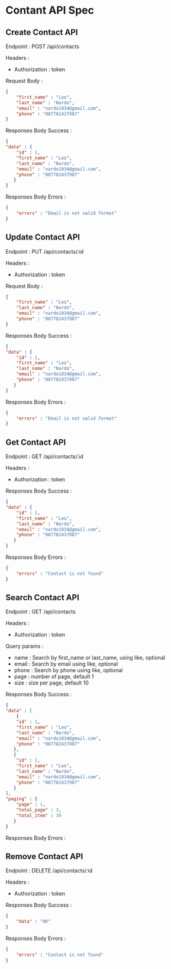# Contant API Spec

## Create Contact API

Endpoint : POST /api/contacts

Headers :
- Authorization : token

Request Body :

```json
{
    "first_name" : "Leo",
    "last_name" : "Nardo",
    "email" : "nardo1034@gmail.com",
    "phone" : "087782437987"
}
```

Responses Body Success :

```json
{
"data" : {
    "id" : 1,
    "first_name" : "Leo",
    "last_name" : "Nardo",
    "email" : "nardo1034@gmail.com",
    "phone" : "087782437987"
   }
}
```

Responses Body Errors :

```json
{
    "errors" : "Email is not valid format"
}
```

## Update Contact API

Endpoint : PUT /api/contacts/:id

Headers :
- Authorization : token

Request Body :

```json
{
    "first_name" : "Leo",
    "last_name" : "Nardo",
    "email" : "nardo1034@gmail.com",
    "phone" : "087782437987"
}
```

Responses Body Success :

```json
{
"data" : {
    "id" : 1,
    "first_name" : "Leo",
    "last_name" : "Nardo",
    "email" : "nardo1034@gmail.com",
    "phone" : "087782437987"
   }
}
```

Responses Body Errors :

```json
{
    "errors" : "Email is not valid format"
}
```

## Get Contact API

Endpoint : GET /api/contacts/:id

Headers :
- Authorization : token

Responses Body Success :

```json
{
"data" : {
    "id" : 1,
    "first_name" : "Leo",
    "last_name" : "Nardo",
    "email" : "nardo1034@gmail.com",
    "phone" : "087782437987"
   }
}
```
Responses Body Errors :

```json
{
    "errors" : "Contact is not found"
}
```

## Search Contact API

Endpoint : GET /api/contacts

Headers :
- Authorization : token

Query params :
- name : Search by first_name or last_name, using like, optional
- email : Search by email using like, optional
- phone : Search by phone using like, optional
- page : number of page, default 1
- size : size per page, default 10

Responses Body Success :

```json
{
"data" : [
    {
    "id" : 1,
    "first_name" : "Leo",
    "last_name" : "Nardo",
    "email" : "nardo1034@gmail.com",
    "phone" : "087782437987"
   },
   {
    "id" : 2,
    "first_name" : "Leo",
    "last_name" : "Nardo",
    "email" : "nardo1034@gmail.com",
    "phone" : "087782437987"
   }
],
"paging" : {
    "page" : 1,
    "total_page" : 3,
    "total_item" : 30
   }
}
```

Responses Body Errors :

## Remove Contact API

Endpoint : DELETE /api/contacts/:id

Headers :
- Authorization : token

Responses Body Success :

```json
{
    "data" : "OK"
}
```

Responses Body Errors :

```json
{
    "errors" : "Contact is not found"
}
```